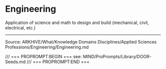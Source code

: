 # Engineering

Application of science and math to design and build (mechanical, civil, electrical, etc.)

---
Source: ARKHIVE/What/Knowledge Domains Disciplines/Applied Sciences Professions/Engineering/Engineering.md

/// === PROPROMPT:BEGIN ===
see: MIND/ProPrompts/Library/DOOR-Seeds.md
/// === PROPROMPT:END ===
